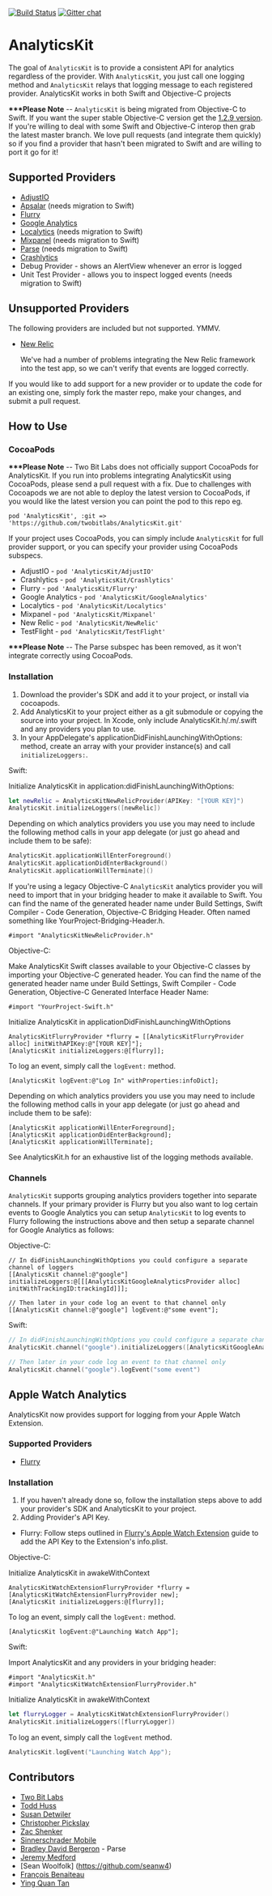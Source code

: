 [![Build Status](https://travis-ci.org/twobitlabs/AnalyticsKit.svg?branch=master)](https://travis-ci.org/twobitlabs/AnalyticsKit)
[![Gitter chat](https://badges.gitter.im/twobitlabs/AnalyticsKit.png)](https://gitter.im/twobitlabs/AnalyticsKit)

# AnalyticsKit

The goal of `AnalyticsKit` is to provide a consistent API for analytics regardless of the provider. With `AnalyticsKit`, you just call one logging method and `AnalyticsKit` relays that logging message to each registered provider. AnalyticsKit works in both Swift and Objective-C projects

__***Please Note__ -- `AnalyticsKit` is being migrated from Objective-C to Swift. If you want the super stable Objective-C version get the [1.2.9 version](https://github.com/twobitlabs/AnalyticsKit/tree/1.2.9). If you're willing to deal with some Swift and Objective-C interop then grab the latest master branch. We love pull requests (and integrate them quickly) so if you find a provider that hasn't been migrated to Swift and are willing to port it go for it!

## Supported Providers

* [AdjustIO](https://www.adjust.io/)
* [Apsalar](http://apsalar.com/) (needs migration to Swift)
* [Flurry](http://www.flurry.com/)
* [Google Analytics](https://www.google.com/analytics)
* [Localytics](http://www.localytics.com/) (needs migration to Swift)
* [Mixpanel](https://mixpanel.com/) (needs migration to Swift)
* [Parse](http://parse.com/) (needs migration to Swift)
* [Crashlytics](http://crashlytics.com)
* Debug Provider - shows an AlertView whenever an error is logged
* Unit Test Provider - allows you to inspect logged events (needs migration to Swift)

## Unsupported Providers

The following providers are included but not supported. YMMV.

* [New Relic](http://www.newrelic.com)

	We've had a number of problems integrating the New Relic framework into the test app, so we can't verify that events are logged correctly.

If you would like to add support for a new provider or to update the code for an existing one, simply fork the master repo, make your changes, and submit a pull request.

## How to Use

### CocoaPods

__***Please Note__ -- Two Bit Labs does not officially support CocoaPods for AnalyticsKit. If you run into problems integrating AnalyticsKit using CocoaPods, please send a pull request with a fix. Due to challenges with Cocoapods we are not able to deploy the latest version to CocoaPods, if you would like the latest version you can point the pod to this repo eg.

`pod 'AnalyticsKit', :git => 'https://github.com/twobitlabs/AnalyticsKit.git'`

If your project uses CocoaPods, you can simply include `AnalyticsKit` for full provider support, or you can specify your provider using CocoaPods subspecs.

* AdjustIO - `pod 'AnalyticsKit/AdjustIO'`
* Crashlytics - `pod 'AnalyticsKit/Crashlytics'`
* Flurry - `pod 'AnalyticsKit/Flurry'`
* Google Analytics - `pod 'AnalyticsKit/GoogleAnalytics'`
* Localytics - `pod 'AnalyticsKit/Localytics'`
* Mixpanel - `pod 'AnalyticsKit/Mixpanel'`
* New Relic - `pod 'AnalyticsKit/NewRelic'`
* TestFlight - `pod 'AnalyticsKit/TestFlight'`

__***Please Note__ -- The Parse subspec has been removed, as it won't integrate correctly using CocoaPods.

### Installation
1. Download the provider's SDK and add it to your project, or install via cocoapods.
2. Add AnalyticsKit to your project either as a git submodule or copying the source into your project. In Xcode, only include AnalyticsKit.h/.m/.swift and any providers you plan to use.
3. In your AppDelegate's applicationDidFinishLaunchingWithOptions: method, create an array with your provider instance(s) and call `initializeLoggers:`.

Swift:

Initialize AnalyticsKit in application:didFinishLaunchingWithOptions:

```swift
let newRelic = AnalyticsKitNewRelicProvider(APIKey: "[YOUR KEY]")
AnalyticsKit.initializeLoggers([newRelic])
```

Depending on which analytics providers you use you may need to include the following method calls in your app delegate (or just go ahead and include them to be safe):

```swift
AnalyticsKit.applicationWillEnterForeground()
AnalyticsKit.applicationDidEnterBackground()
AnalyticsKit.applicationWillTerminate]()
```

If you're using a legacy Objective-C `AnalyticsKit` analytics provider you will need to import that in your bridging header to make it available to Swift. You can find the name of the generated header name under Build Settings, Swift Compiler - Code Generation, Objective-C Bridging Header. Often named something like YourProject-Bridging-Header.h.

```objc
#import "AnalyticsKitNewRelicProvider.h"
```

Objective-C:

Make AnalyticsKit Swift classes available to your Objective-C classes by importing your Objective-C generated header. You can find the name of the generated header name under Build Settings, Swift Compiler - Code Generation, Objective-C Generated Interface Header Name:

```objc
#import "YourProject-Swift.h"
```

Initialize AnalyticsKit in applicationDidFinishLaunchingWithOptions

```objc
AnalyticsKitFlurryProvider *flurry = [[AnalyticsKitFlurryProvider alloc] initWithAPIKey:@"[YOUR KEY]"];
[AnalyticsKit initializeLoggers:@[flurry]];
```

To log an event, simply call the `logEvent:` method.

```objc
[AnalyticsKit logEvent:@"Log In" withProperties:infoDict];
```

Depending on which analytics providers you use you may need to include the following method calls in your app delegate (or just go ahead and include them to be safe):

```objc
[AnalyticsKit applicationWillEnterForeground];
[AnalyticsKit applicationDidEnterBackground];  
[AnalyticsKit applicationWillTerminate];  
```

See AnalyticsKit.h for an exhaustive list of the logging methods available.

### Channels

`AnalyticsKit` supports grouping analytics providers together into separate channels. If your primary provider is Flurry but you also want to log certain events to Google Analytics you can setup `AnalyticsKit` to log events to Flurry following the instructions above and then setup a separate channel for Google Analytics as follows:

Objective-C:

```objc
// In didFinishLaunchingWithOptions you could configure a separate channel of loggers
[[AnalyticsKit channel:@"google"] initializeLoggers:@[[[AnalyticsKitGoogleAnalyticsProvider alloc] initWithTrackingID:trackingId]]];

// Then later in your code log an event to that channel only
[[AnalyticsKit channel:@"google"] logEvent:@"some event"];
```

Swift:

```swift
// In didFinishLaunchingWithOptions you could configure a separate channel of loggers
AnalyticsKit.channel("google").initializeLoggers([AnalyticsKitGoogleAnalyticsProvider(withTrackingID: trackingId)])

// Then later in your code log an event to that channel only
AnalyticsKit.channel("google").logEvent("some event")
```

## Apple Watch Analytics

AnalyticsKit now provides support for logging from your Apple Watch Extension.

### Supported Providers

* [Flurry](http://www.flurry.com/)

### Installation
1. If you haven't already done so, follow the installation steps above to add your provider's SDK and AnalyticsKit to your project.
2. Adding Provider's API Key.
 - Flurry: Follow steps outlined in [Flurry's Apple Watch Extension](https://developer.yahoo.com/flurry/docs/analytics/gettingstarted/technicalquickstart/applewatch/) guide to add the API Key to the Extension's info.plist.

Objective-C:

Initialize AnalyticsKit in awakeWithContext

```objc
AnalyticsKitWatchExtensionFlurryProvider *flurry = [AnalyticsKitWatchExtensionFlurryProvider new];
[AnalyticsKit initializeLoggers:@[flurry]];
```

To log an event, simply call the `logEvent:` method.

```objc
[AnalyticsKit logEvent:@"Launching Watch App"];
```

Swift:

Import AnalyticsKit and any providers in your bridging header:

```objc
#import "AnalyticsKit.h"
#import "AnalyticsKitWatchExtensionFlurryProvider.h"
```

Initialize AnalyticsKit in awakeWithContext

```swift
let flurryLogger = AnalyticsKitWatchExtensionFlurryProvider()
AnalyticsKit.initializeLoggers([flurryLogger])
```

To log an event, simply call the `logEvent` method.

```swift
AnalyticsKit.logEvent("Launching Watch App");
```

## Contributors
 - [Two Bit Labs](http://twobitlabs.com/)
 - [Todd Huss](https://github.com/thuss)
 - [Susan Detwiler](https://github.com/sherpachick)
 - [Christopher Pickslay](https://github.com/chrispix)
 - [Zac Shenker](https://github.com/zacshenker)
 - [Sinnerschrader Mobile](https://github.com/sinnerschrader-mobile)
 - [Bradley David Bergeron](https://github.com/bdbergeron) - Parse
 - [Jeremy Medford](https://github.com/jeremymedford)
 - [Sean Woolfolk] (https://github.com/seanw4)
 - [François Benaiteau](https://github.com/netbe)
 - [Ying Quan Tan](https://github.com/brightredchilli)
